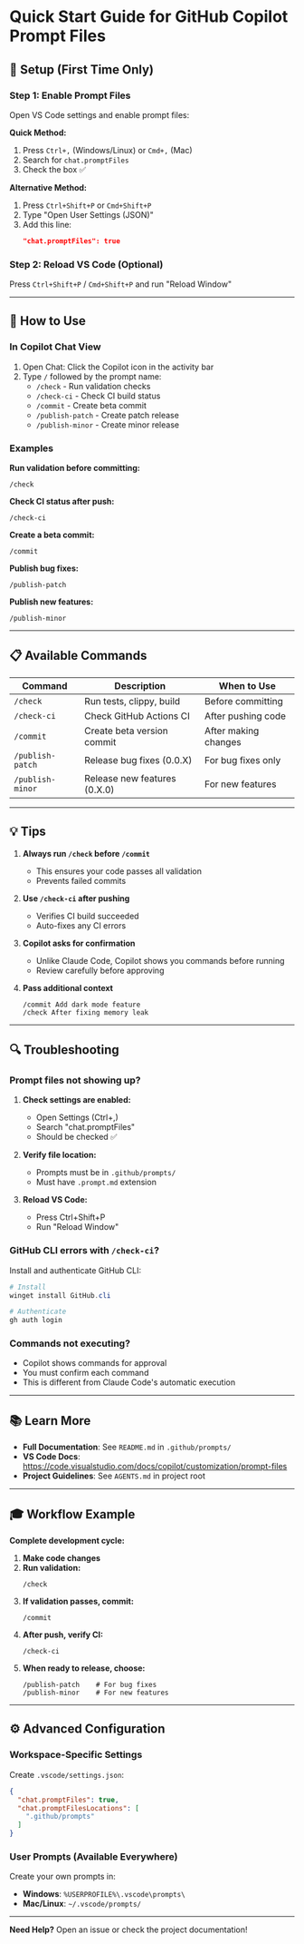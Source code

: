 ﻿# Quick Start Guide for GitHub Copilot Prompt Files

## 🚀 Setup (First Time Only)

### Step 1: Enable Prompt Files

Open VS Code settings and enable prompt files:

**Quick Method:**
1. Press `Ctrl+,` (Windows/Linux) or `Cmd+,` (Mac)
2. Search for `chat.promptFiles`
3. Check the box ✅

**Alternative Method:**
1. Press `Ctrl+Shift+P` or `Cmd+Shift+P`
2. Type "Open User Settings (JSON)"
3. Add this line:
   ```json
   "chat.promptFiles": true
   ```

### Step 2: Reload VS Code (Optional)

Press `Ctrl+Shift+P` / `Cmd+Shift+P` and run "Reload Window"

---

## 🎯 How to Use

### In Copilot Chat View

1. Open Chat: Click the Copilot icon in the activity bar
2. Type `/` followed by the prompt name:
   - `/check` - Run validation checks
   - `/check-ci` - Check CI build status
   - `/commit` - Create beta commit
   - `/publish-patch` - Create patch release
   - `/publish-minor` - Create minor release

### Examples

**Run validation before committing:**
```
/check
```

**Check CI status after push:**
```
/check-ci
```

**Create a beta commit:**
```
/commit
```

**Publish bug fixes:**
```
/publish-patch
```

**Publish new features:**
```
/publish-minor
```

---

## 📋 Available Commands

| Command | Description | When to Use |
|---------|-------------|-------------|
| `/check` | Run tests, clippy, build | Before committing |
| `/check-ci` | Check GitHub Actions CI | After pushing code |
| `/commit` | Create beta version commit | After making changes |
| `/publish-patch` | Release bug fixes (0.0.X) | For bug fixes only |
| `/publish-minor` | Release new features (0.X.0) | For new features |

---

## 💡 Tips

1. **Always run `/check` before `/commit`**
   - This ensures your code passes all validation
   - Prevents failed commits

2. **Use `/check-ci` after pushing**
   - Verifies CI build succeeded
   - Auto-fixes any CI errors

3. **Copilot asks for confirmation**
   - Unlike Claude Code, Copilot shows you commands before running
   - Review carefully before approving

4. **Pass additional context**
   ```
   /commit Add dark mode feature
   /check After fixing memory leak
   ```

---

## 🔍 Troubleshooting

### Prompt files not showing up?

1. **Check settings are enabled:**
   - Open Settings (Ctrl+,)
   - Search "chat.promptFiles"
   - Should be checked ✅

2. **Verify file location:**
   - Prompts must be in `.github/prompts/`
   - Must have `.prompt.md` extension

3. **Reload VS Code:**
   - Press Ctrl+Shift+P
   - Run "Reload Window"

### GitHub CLI errors with `/check-ci`?

Install and authenticate GitHub CLI:
```powershell
# Install
winget install GitHub.cli

# Authenticate
gh auth login
```

### Commands not executing?

- Copilot shows commands for approval
- You must confirm each command
- This is different from Claude Code's automatic execution

---

## 📚 Learn More

- **Full Documentation**: See `README.md` in `.github/prompts/`
- **VS Code Docs**: https://code.visualstudio.com/docs/copilot/customization/prompt-files
- **Project Guidelines**: See `AGENTS.md` in project root

---

## 🎓 Workflow Example

**Complete development cycle:**

1. **Make code changes**
2. **Run validation:**
   ```
   /check
   ```
3. **If validation passes, commit:**
   ```
   /commit
   ```
4. **After push, verify CI:**
   ```
   /check-ci
   ```
5. **When ready to release, choose:**
   ```
   /publish-patch    # For bug fixes
   /publish-minor    # For new features
   ```

---

## ⚙️ Advanced Configuration

### Workspace-Specific Settings

Create `.vscode/settings.json`:
```json
{
  "chat.promptFiles": true,
  "chat.promptFilesLocations": [
    ".github/prompts"
  ]
}
```

### User Prompts (Available Everywhere)

Create your own prompts in:
- **Windows**: `%USERPROFILE%\.vscode\prompts\`
- **Mac/Linux**: `~/.vscode/prompts/`

---

**Need Help?** Open an issue or check the project documentation!
